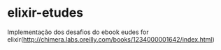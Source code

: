 # elixir-etudes
Implementação dos desafios do ebook eudes for elixir(http://chimera.labs.oreilly.com/books/1234000001642/index.html)

